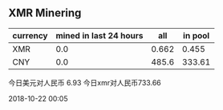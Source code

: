 ## XMR Minering

|currency|mined in last 24 hours|all|in pool|
|---|---|---|---|
|XMR|0.0|0.662|0.455|
|CNY|0.0|485.6|333.61|

今日美元对人民币 6.93	今日xmr对人民币733.66


2018-10-22 00:05